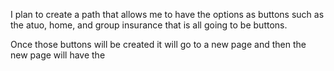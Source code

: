I plan to create a path that allows me to have the options as buttons such as the atuo, home, and group insurance that is all going to be buttons.

Once those buttons will be created it will go to a new page and then the new page will have the 
